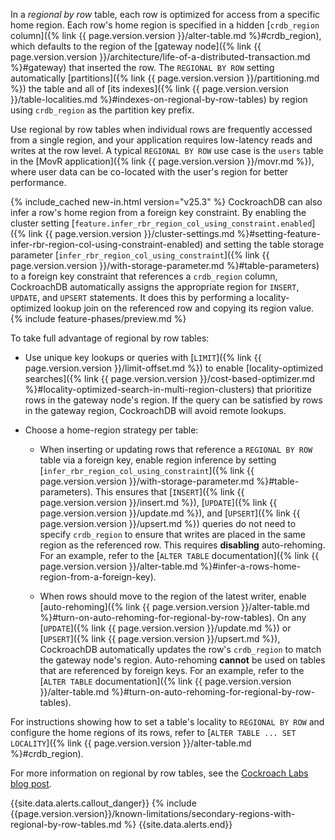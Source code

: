 In a _regional by row_ table, each row is optimized for access from a specific home region. Each row's home region is specified in a hidden [`crdb_region` column]({% link {{ page.version.version }}/alter-table.md %}#crdb_region), which defaults to the region of the [gateway node]({% link {{ page.version.version }}/architecture/life-of-a-distributed-transaction.md %}#gateway) that inserted the row. The `REGIONAL BY ROW` setting automatically [partitions]({% link {{ page.version.version }}/partitioning.md %}) the table and all of [its indexes]({% link {{ page.version.version }}/table-localities.md %}#indexes-on-regional-by-row-tables) by region using `crdb_region` as the partition key prefix.

Use regional by row tables when individual rows are frequently accessed from a single region, and your application requires low-latency reads and writes at the row level. A typical `REGIONAL BY ROW` use case is the `users` table in the [MovR application]({% link {{ page.version.version }}/movr.md %}), where user data can be co-located with the user's region for better performance.

{% include_cached new-in.html version="v25.3" %} CockroachDB can also infer a row's home region from a foreign key constraint. By enabling the cluster setting [`feature.infer_rbr_region_col_using_constraint.enabled`]({% link {{ page.version.version }}/cluster-settings.md %}#setting-feature-infer-rbr-region-col-using-constraint-enabled) and setting the table storage parameter [`infer_rbr_region_col_using_constraint`]({% link {{ page.version.version }}/with-storage-parameter.md %}#table-parameters) to a foreign key constraint that references a `crdb_region` column, CockroachDB automatically assigns the appropriate region for `INSERT`, `UPDATE`, and `UPSERT` statements. It does this by performing a locality-optimized lookup join on the referenced row and copying its region value. {% include feature-phases/preview.md %}

To take full advantage of regional by row tables:

- Use unique key lookups or queries with [`LIMIT`]({% link {{ page.version.version }}/limit-offset.md %}) to enable [locality-optimized searches]({% link {{ page.version.version }}/cost-based-optimizer.md %}#locality-optimized-search-in-multi-region-clusters) that prioritize rows in the gateway node's region. If the query can be satisfied by rows in the gateway region, CockroachDB will avoid remote lookups.

- Choose a home-region strategy per table:

	- When inserting or updating rows that reference a `REGIONAL BY ROW` table via a foreign key, enable region inference by setting [`infer_rbr_region_col_using_constraint`]({% link {{ page.version.version }}/with-storage-parameter.md %}#table-parameters). This ensures that [`INSERT`]({% link {{ page.version.version }}/insert.md %}), [`UPDATE`]({% link {{ page.version.version }}/update.md %}), and [`UPSERT`]({% link {{ page.version.version }}/upsert.md %}) queries do not need to specify `crdb_region` to ensure that writes are placed in the same region as the referenced row. This requires **disabling** auto-rehoming. For an example, refer to the [`ALTER TABLE` documentation]({% link {{ page.version.version }}/alter-table.md %}#infer-a-rows-home-region-from-a-foreign-key).

	- When rows should move to the region of the latest writer, enable [auto-rehoming]({% link {{ page.version.version }}/alter-table.md %}#turn-on-auto-rehoming-for-regional-by-row-tables). On any [`UPDATE`]({% link {{ page.version.version }}/update.md %}) or [`UPSERT`]({% link {{ page.version.version }}/upsert.md %}), CockroachDB automatically updates the row's `crdb_region` to match the gateway node's region. Auto-rehoming **cannot** be used on tables that are referenced by foreign keys. For an example, refer to the [`ALTER TABLE` documentation]({% link {{ page.version.version }}/alter-table.md %}#turn-on-auto-rehoming-for-regional-by-row-tables).

For instructions showing how to set a table's locality to `REGIONAL BY ROW` and configure the home regions of its rows, refer to [`ALTER TABLE ... SET LOCALITY`]({% link {{ page.version.version }}/alter-table.md %}#crdb_region).

For more information on regional by row tables, see the [Cockroach Labs blog post](https://www.cockroachlabs.com/blog/regional-by-row/).

{{site.data.alerts.callout_danger}}
{% include {{page.version.version}}/known-limitations/secondary-regions-with-regional-by-row-tables.md %}
{{site.data.alerts.end}}
